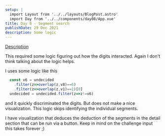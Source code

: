 ```yaml
---
setup: |
  import Layout from '../../layouts/BlogPost.astro'
  import Day from '../../components/day08/App.vue'
title: Day 8 - Segment search
publishDate: 29 Dec 2021
description: Some logic
---
```


[Description]( https://adventofcode.com/2021/day/8 )

This required some logic figuring out how the digits interacted. 
Again I don't think talking about the logic helps.

I uses some logic like this
```javascript
  const v6 = undecided
    .filter(z=>overlap(z,v8)==6)
    .filter(z=>overlap(z,v1)==1)[0]
  undecided = undecided.filter(z=>z!=v6)
```
and it quickly discriminated the digits. But does not make a nice visualization. This logic skips identifying the individual segments.

I have visualization that deduces the deduction of the segments in the detail section that can be run via a button.
Keep in mind on the challenge input this takes forever ;)

<Day client:visible />

